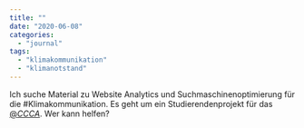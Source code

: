 ```yaml
---
title: ""
date: "2020-06-08"
categories: 
  - "journal"
tags: 
  - "klimakommunikation"
  - "klimanotstand"
---
```


Ich suche Material zu Website Analytics und Suchmaschinenoptimierung für die #Klimakommunikation. Es geht um ein Studierendenprojekt für das [@_CCCA_](https://twitter.com/_ccca_ "CCCA (@_CCCA_) / Twitter"). Wer kann helfen?
